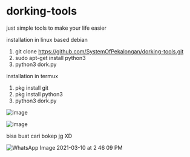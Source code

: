 # dorking-tools
just simple tools to make your life easier

installation in linux based debian
1. git clone https://github.com/SystemOfPekalongan/dorking-tools.git
2. sudo apt-get install python3
3. python3 dork.py

installation in termux
1. pkg install git
2. pkg install python3
3. python3 dork.py


![image](https://user-images.githubusercontent.com/77189271/110579755-fed0ac80-8199-11eb-9a05-d36428262b5a.png)


![image](https://user-images.githubusercontent.com/77189271/110579825-17d95d80-819a-11eb-983d-39008a8d0319.png)

bisa buat cari bokep jg XD

![WhatsApp Image 2021-03-10 at 2 46 09 PM](https://user-images.githubusercontent.com/77189271/110594879-ec616d80-81af-11eb-9210-4275bdb3b87b.jpeg)
